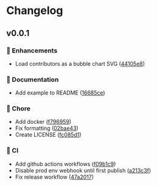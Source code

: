 # Changelog

## v0.0.1

### 🚀 Enhancements

- Load contributors as a bubble chart SVG ([44105e8](https://github.com/aklinker1/contributors/commit/44105e8))

### 📖 Documentation

- Add example to README ([16685ce](https://github.com/aklinker1/contributors/commit/16685ce))

### 🏡 Chore

- Add docker ([f796959](https://github.com/aklinker1/contributors/commit/f796959))
- Fix formatting ([02bae43](https://github.com/aklinker1/contributors/commit/02bae43))
- Create LICENSE ([fc085d1](https://github.com/aklinker1/contributors/commit/fc085d1))

### 🤖 CI

- Add github actions workflows ([f09b1c9](https://github.com/aklinker1/contributors/commit/f09b1c9))
- Disable prod env webhook until first publish ([a213c3f](https://github.com/aklinker1/contributors/commit/a213c3f))
- Fix release workflow ([47a2017](https://github.com/aklinker1/contributors/commit/47a2017))
